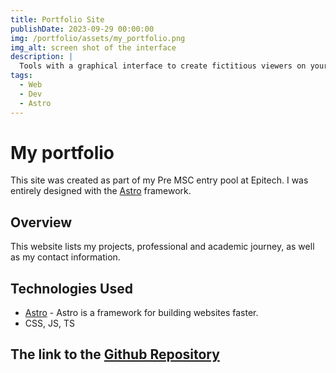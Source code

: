 ```yaml
---
title: Portfolio Site
publishDate: 2023-09-29 00:00:00
img: /portfolio/assets/my_portfolio.png
img_alt: screen shot of the interface
description: |
  Tools with a graphical interface to create fictitious viewers on your live streams!
tags:
  - Web
  - Dev
  - Astro
---
```


# My portfolio

This site was created as part of my Pre MSC entry pool at Epitech. I was entirely designed with the [Astro](https://astro.build/) framework.

## Overview

This website lists my projects, professional and academic journey, as well as my contact information.

## Technologies Used

- [Astro](https://astro.build/) - Astro is a framework for building websites faster.
- CSS, JS, TS

## The link to the [Github Repository](https://github.com/H1B0B0/portfolio)